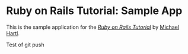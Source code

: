 # Ruby on Rails Tutorial: Sample App

This is the sample application for the
[*Ruby on Rails Tutorial*](http://www.railstutorial.org/)
by [Michael Hartl](http://www.michaelhartl.com/).

Test of git push